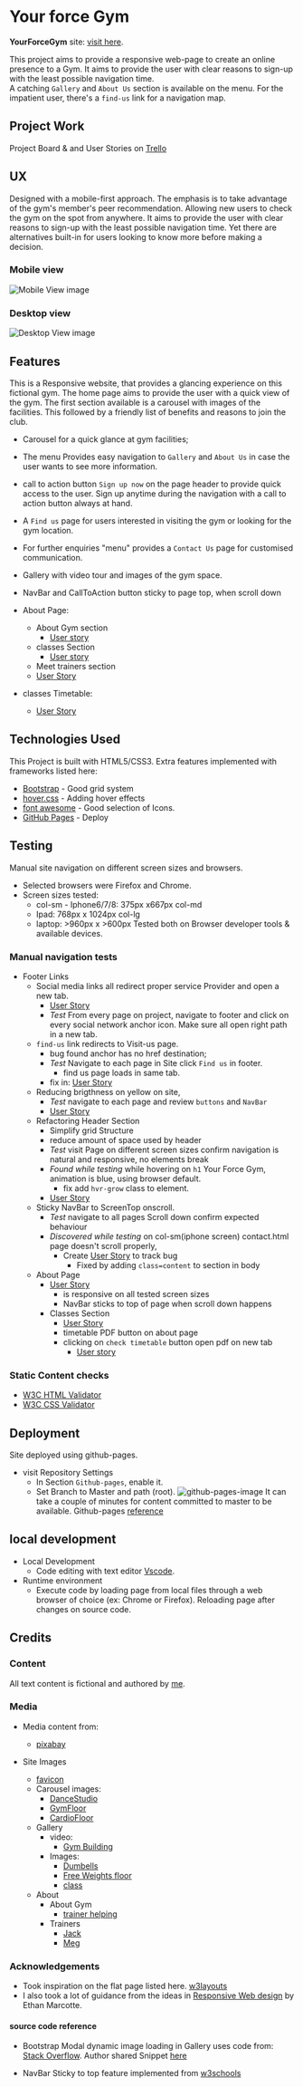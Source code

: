 # Your force Gym

**YourForceGym** site: [visit here](https://diogo-pessoa.github.io/YourForceGym/index.html). 

This project aims to provide a responsive web-page to create an online presence to a Gym. It aims to provide the user with clear reasons to sign-up with the least possible navigation time.  
A catching `Gallery` and  `About Us` section is available on the menu. 
For the impatient user, there's a `find-us` link for a navigation map. 

## Project Work 
Project Board & and User Stories on [Trello](https://trello.com/b/dE5REmeS) 

## UX 
Designed with a mobile-first approach. The emphasis is to take advantage of the gym's member's peer recommendation. Allowing new users to check the gym on the spot from anywhere. It aims to provide the user with clear reasons to sign-up with the least possible navigation time. 
Yet there are alternatives built-in for users looking to know more before making a decision.

### Mobile view 
![Mobile View image](https://github.com/diogo-pessoa/YourForceGym/blob/master/readmeImageContent/MobileView.png) 

### Desktop view 
![Desktop View image](https://github.com/diogo-pessoa/YourForceGym/blob/master/readmeImageContent/DesktopView.png) 

## Features 
This is a Responsive website, that provides a glancing experience on this fictional gym. The home page aims to provide the user with a quick view of the gym. The first section available is a carousel with images of the facilities. This followed by a friendly list of benefits and reasons to join the club. 
- Carousel for a quick glance at gym facilities; 
- The menu Provides easy navigation to `Gallery` and `About Us` in case the user wants to see more information. 
- call to action button `Sign up now` on the page header to provide quick access to the user. Sign up anytime during the navigation with a call to action button always at hand. 
- A `Find us` page for users interested in visiting the gym or looking for the gym location. 
- For further enquiries "menu" provides a `Contact Us` page for customised communication.
 
- Gallery with video tour and images of the gym space.

- NavBar and CallToAction button sticky to page top, when scroll down

- About Page:
  - About Gym section 
    - [User story](https://trello.com/c/7c3zaY57)
  - classes Section
    - [User story](https://trello.com/c/hdx93v1C) 
  - Meet trainers section
  - [User Story](https://trello.com/c/TDKGewaw)
- classes Timetable:
  - [User Story](https://trello.com/c/VbgE9nBl)

## Technologies Used 
This Project is built with HTML5/CSS3. Extra features implemented with frameworks listed here:
- [Bootstrap](https://getbootstrap.com/)  - Good grid system
- [hover.css](https://ianlunn.github.io/Hover/) - Adding hover effects
- [font awesome](https://fontawesome.com/) - Good selection of Icons.
- [GitHub Pages](https://pages.github.com/) - Deploy 

## Testing
Manual site navigation on different screen sizes and browsers.
- Selected browsers were Firefox and Chrome.
- Screen sizes tested:
  - col-sm - Iphone6/7/8: 375px x667px col-md 
  - Ipad: 768px x 1024px col-lg 
  - laptop: >960px x >600px Tested both on Browser developer tools & available devices. 

### Manual navigation tests
- Footer Links 
  - Social media links all redirect proper service Provider and open a new tab.
    - [User Story](https://trello.com/c/5GlSVa9d)
    - *Test* From every page on project, navigate to footer and click on every social network anchor icon. Make sure all open right path in a new tab.
  - `find-us` link redirects to Visit-us page. 
    - bug found anchor has no href destination;
    - *Test* Navigate to each page in Site click `Find us` in footer.
      - find us page loads in same tab.
    - fix in: [User Story](https://trello.com/c/VTyzQ7RH)
  - Reducing brigthness on yellow on site, 
    - *Test* navigate to each page and review `buttons` and `NavBar` 
    - [User Story](https://trello.com/c/aIfWdOaC)
  - Refactoring Header Section
    - Simplify grid Structure
    - reduce amount of space used by header
    - *Test* visit Page on different screen sizes confirm navigation is natural and responsive, no elements break
    - *Found while testing* while hovering on `h1` Your Force Gym, animation is blue, using browser default.
      - fix add `hvr-grow` class to element.
    - [User Story](https://trello.com/c/YhaebYM8)
  - Sticky NavBar to ScreenTop onscroll.
    - *Test* navigate to all pages Scroll down confirm expected behaviour
    - *Discovered while testing* on col-sm(iphone screen) contact.html page doesn't scroll properly, 
      - Create [User Story](https://trello.com/c/Co6vqJug) to track bug
        - Fixed by adding `class=content` to section in body
  - About Page 
    - [User Story](https://trello.com/c/Vt9HQP5B)
      - is responsive on all tested screen sizes
      - NavBar sticks to top of page when scroll down happens
    - Classes Section
      - [User Story](https://trello.com/c/hdx93v1C)
      - timetable PDF button on about page
      - clicking on `check timetable` button open pdf on new tab
        - [User story](https://trello.com/c/VbgE9nBl)
    

### Static Content checks
- [W3C HTML Validator](https://validator.w3.org/)
- [W3C CSS Validator](https://jigsaw.w3.org/css-validator/validator)

## Deployment 
Site deployed using github-pages. 
- visit Repository Settings
  - In Section `Github-pages`, enable it.
  - Set Branch to Master and path (root).
![github-pages-image](https://github.com/diogo-pessoa/YourForceGym/blob/master/readmeImageContent/Github-pages.png)
It can take a couple of minutes for content committed to master to be available.
Github-pages [reference](https://pages.github.com/)

## local development 
- Local Development
  -  Code editing with text editor [Vscode](https://code.visualstudio.com/). 
- Runtime environment
  - Execute code by loading page from local files through a web browser of choice (ex: Chrome or Firefox). Reloading page after changes on source code.
 
## Credits 
### Content 

All text content is fictional and authored by [me](https://github.com/diogo-pessoa). 

### Media 
- Media content from:
  - [pixabay](https://pixabay.com/images/search/gym/)
- Site Images
  
  - [favicon](https://pixabay.com/illustrations/weightlifting-clean-jerk-barbell-2227543/) 
  - Carousel images:
    - [DanceStudio](https://pixabay.com/photos/gym-sports-hall-studio-dance-studio-526996/)
    - [GymFloor](https://pixabay.com/photos/gym-training-sports-fitness-595597/)
    - [CardioFloor](https://pixabay.com/photos/sports-indoor-cycling-fitness-gym-1962574/)
  - Gallery 
    - video: 
      - [Gym Building](https://pixabay.com/videos/school-gym-building-landscape-43735/) 
    - Images: 
      - [Dumbells](https://pixabay.com/photos/fitness-weight-lifting-dumbbells-375472/) 
      - [Free Weights floor](https://pixabay.com/photos/machines-weight-weights-91849/) 
      - [class](https://pixabay.com/photos/gym-room-fitness-sport-1180062/)  
  - About
    - About Gym
      - [trainer helping](https://pixabay.com/photos/woman-gym-person-1730325/)
    - Trainers
      - [Jack](https://pixabay.com/photos/fitness-guy-black-exercise-465203/)
      - [Meg](https://pixabay.com/photos/abs-athlete-biceps-blonde-body-1850926/)

### Acknowledgements
- Took inspiration on the flat page listed here. [w3layouts](https://w3layouts.com/template/gym-workout-sports-category-flat-bootstrap-responsive-web-template/) 
- I also took a lot of guidance from the ideas in [Responsive Web design](https://abookapart.com/products/responsive-web-design) by Ethan Marcotte. 

#### source code reference
- Bootstrap Modal dynamic image loading in Gallery uses code from: 
[Stack Overflow](https://stackoverflow.com/questions/25023199/in-bootstrap-open-enlarge-image-in-modal#25023822). Author shared Snippet [here](https://jsfiddle.net/6CR2H/1/)

- NavBar Sticky to top feature implemented from [w3schools](//https://www.w3schools.com/howto/howto_js_navbar_sticky.asp)
